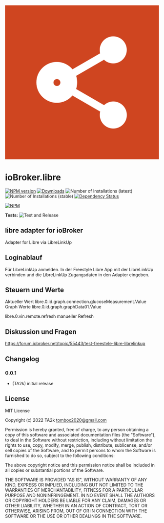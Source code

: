 ![Logo](admin/libre.png)
# ioBroker.libre

[![NPM version](https://img.shields.io/npm/v/iobroker.libre.svg)](https://www.npmjs.com/package/iobroker.libre)
[![Downloads](https://img.shields.io/npm/dm/iobroker.libre.svg)](https://www.npmjs.com/package/iobroker.libre)
![Number of Installations (latest)](https://iobroker.live/badges/libre-installed.svg)
![Number of Installations (stable)](https://iobroker.live/badges/libre-stable.svg)
[![Dependency Status](https://img.shields.io/david/TA2k/iobroker.libre.svg)](https://david-dm.org/TA2k/iobroker.libre)

[![NPM](https://nodei.co/npm/iobroker.libre.png?downloads=true)](https://nodei.co/npm/iobroker.libre/)

**Tests:** ![Test and Release](https://github.com/TA2k/ioBroker.libre/workflows/Test%20and%20Release/badge.svg)

## libre adapter for ioBroker

Adapter for Libre via LibreLinkUp

## Loginablauf

Für LibreLinkUp anmelden. In der Freestyle Libre App mit der LibreLinkUp verbinden und die LibreLinkUp Zugangsdaten in den Adapter eingeben.

## Steuern und Werte

Aktueller Wert libre.0.id.graph.connection.glucoseMeasurement.Value
Graph Werte libre.0.id.graph.graphData01.Value

libre.0.vin.remote.refresh manueller Refresh

## Diskussion und Fragen

<https://forum.iobroker.net/topic/55443/test-freestyle-libre-librelinkup>

## Changelog

### 0.0.1
* (TA2k) initial release

## License
MIT License

Copyright (c) 2022 TA2k <tombox2020@gmail.com>

Permission is hereby granted, free of charge, to any person obtaining a copy
of this software and associated documentation files (the "Software"), to deal
in the Software without restriction, including without limitation the rights
to use, copy, modify, merge, publish, distribute, sublicense, and/or sell
copies of the Software, and to permit persons to whom the Software is
furnished to do so, subject to the following conditions:

The above copyright notice and this permission notice shall be included in all
copies or substantial portions of the Software.

THE SOFTWARE IS PROVIDED "AS IS", WITHOUT WARRANTY OF ANY KIND, EXPRESS OR
IMPLIED, INCLUDING BUT NOT LIMITED TO THE WARRANTIES OF MERCHANTABILITY,
FITNESS FOR A PARTICULAR PURPOSE AND NONINFRINGEMENT. IN NO EVENT SHALL THE
AUTHORS OR COPYRIGHT HOLDERS BE LIABLE FOR ANY CLAIM, DAMAGES OR OTHER
LIABILITY, WHETHER IN AN ACTION OF CONTRACT, TORT OR OTHERWISE, ARISING FROM,
OUT OF OR IN CONNECTION WITH THE SOFTWARE OR THE USE OR OTHER DEALINGS IN THE
SOFTWARE.